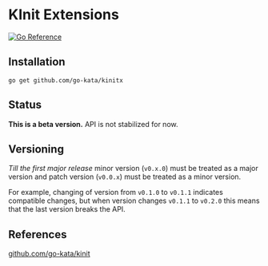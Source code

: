 # KInit Extensions

[![Go Reference](https://pkg.go.dev/badge/github.com/go-kata/kinitx.svg)](https://pkg.go.dev/github.com/go-kata/kinitx@master)

## Installation

`go get github.com/go-kata/kinitx`

## Status

**This is a beta version.** API is not stabilized for now.

## Versioning

*Till the first major release* minor version (`v0.x.0`) must be treated as a major version and patch version (`v0.0.x`) must be treated as a minor version.

For example, changing of version from `v0.1.0` to `v0.1.1` indicates compatible changes, but when version changes `v0.1.1` to `v0.2.0` this means that the last version breaks the API.

## References

[github.com/go-kata/kinit](https://github.com/go-kata/kinit)
